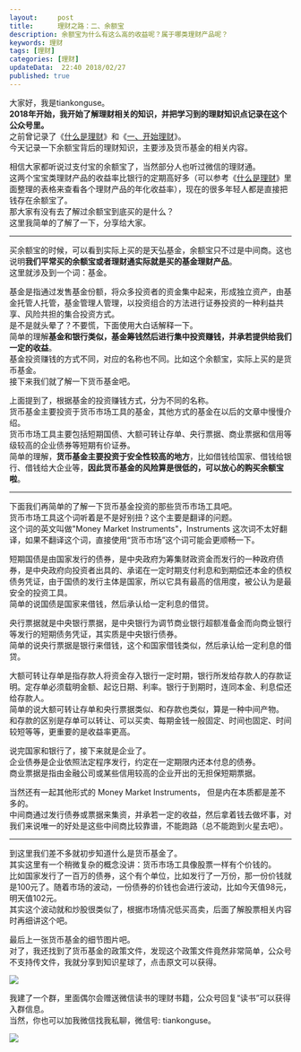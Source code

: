 ```yaml
---   
layout:     post  
title:      理财之路：二、余额宝
description: 余额宝为什么有这么高的收益呢？属于哪类理财产品呢？
keywords: 理财  
tags: [理财]  
categories: [理财]  
updateData:  22:40 2018/02/27
published: true  
---  
```

 
大家好，我是tiankonguse。  
**2018年开始，我开始了解理财相关的知识，并把学习到的理财知识点记录在这个公众号里。**  
之前曾记录了《[什么是理财](http://mp.weixin.qq.com/s/jghH-D6CC_mGEFkkNnvC3A)》和《[一、开始理财](https://mp.weixin.qq.com/s/1ZHyd_FAOsqTbAJqWgntLg)》。  
今天记录一下余额宝背后的理财知识，主要涉及货币基金的相关内容。  
 
 
相信大家都听说过支付宝的余额宝了，当然部分人也听过微信的理财通。  
这两个宝宝类理财产品的收益率比银行的定期高好多（可以参考《[什么是理财](http://mp.weixin.qq.com/s/jghH-D6CC_mGEFkkNnvC3A)》里面整理的表格来查看各个理财产品的年化收益率），现在的很多年轻人都是直接把钱存在余额宝了。  
那大家有没有去了解过余额宝到底买的是什么？    
这里我简单的了解了一下，分享给大家。  

<hr>


买余额宝的时候，可以看到实际上买的是天弘基金，余额宝只不过是中间商。这也说明**我们平常买的余额宝或者理财通实际就是买的基金理财产品**。  
这里就涉及到一个词：基金。  


基金是指通过发售基金份额，将众多投资者的资金集中起来，形成独立资产，由基金托管人托管，基金管理人管理，以投资组合的方法进行证券投资的一种利益共享、风险共担的集合投资方式。  
是不是就头晕了？不要慌，下面使用大白话解释一下。    
简单的理解**基金和银行类似，基金筹钱然后进行集中投资赚钱，并承若提供给我们一定的收益**。  
基金投资赚钱的方式不同，对应的名称也不同。比如这个余额宝，实际上买的是货币基金。  
接下来我们就了解一下货币基金吧。  


上面提到了，根据基金的投资赚钱方式，分为不同的名称。  
货币基金主要投资于货币市场工具的基金，其他方式的基金在以后的文章中慢慢介绍。  
货币市场工具主要包括短期国债、大额可转让存单、央行票据、商业票据和信用等级较高的企业债券等短期有价证券。  
简单的理解，**货币基金主要投资于安全性较高的地方**，比如借钱给国家、借钱给银行、借钱给大企业等，**因此货币基金的风险算是很低的，可以放心的购买余额宝啦**。  



<hr>


下面我们再简单的了解一下货币基金投资的那些货币市场工具吧。  
货币市场工具这个词听着是不是好别扭？这个主要是翻译的问题。    
这个词的英文叫做"Money Market Instruments"，Instruments 这次词不太好翻译，如果不翻译这个词，直接使用“货币市场”这个词可能会更顺畅一下。  


短期国债是由国家发行的债券，是中央政府为筹集财政资金而发行的一种政府债券，是中央政府向投资者出具的、承诺在一定时期支付利息和到期偿还本金的债权债务凭证，由于国债的发行主体是国家，所以它具有最高的信用度，被公认为是最安全的投资工具。  
简单的说国债是国家来借钱，然后承认给一定利息的借贷。  


央行票据就是中央银行票据，是中央银行为调节商业银行超额准备金而向商业银行等发行的短期债务凭证，其实质是中央银行债券。  
简单的说央行票据是银行来借钱，这个和国家借钱类似，然后承认给一定利息的借贷。


大额可转让存单是指存款人将资金存入银行一定时期，银行所发给存款人的存款证明。定存单必须载明金额、起讫日期、利率。银行于到期时，连同本金、利息偿还给存款人。  
简单的说大额可转让存单和央行票据类似、和存款也类似，算是一种中间产物。   
和存款的区别是存单可以转让、可以买卖、每期金钱一般固定、时间也固定、时间较短等等，更重要的是收益率更高。  


说完国家和银行了，接下来就是企业了。  
企业债券是企业依照法定程序发行，约定在一定期限内还本付息的债券。  
商业票据是指由金融公司或某些信用较高的企业开出的无担保短期票据。  


当然还有一起其他形式的 Money Market Instruments， 但是内在本质都是差不多的。  
中间商通过发行债券或票据来集资，并承若一定的收益，然后拿着钱去做坏事，对我们来说唯一的好处是这些中间商比较靠谱，不能跑路（总不能跑到火星去吧）。  



<hr>


到这里我们差不多就初步知道什么是货币基金了。  
其实这里有一个稍微复杂的概念没讲：货币市场工具像股票一样有个价钱的。  
比如国家发行了一百万的债券，这个有个单位，比如发行了一万份，那一份价钱就是100元了。随着市场的波动，一份债券的价钱也会进行波动，比如今天值98元，明天值102元。  
其实这个波动就和炒股很类似了，根据市场情况低买高卖，后面了解股票相关内容时再细讲这个吧。  


最后上一张货币基金的细节图片吧。  
对了，我还找到了货币基金的政策文件，发现这个政策文件竟然非常简单，公众号不支持传文件，我就分享到知识星球了，点击原文可以获得。  

![](http://res2018.tiankonguse.com/images/2018/02/fdpohaocaechififmbbbbbknoalclacl.png)    

  
我建了一个群，里面偶尔会赠送微信读书的理财书籍，公众号回复“读书”可以获得入群信息。  
当然，你也可以加我微信找我私聊，微信号: tiankonguse。  

![](http://res2018.tiankonguse.com/images/tiankonguse-support.png)  


